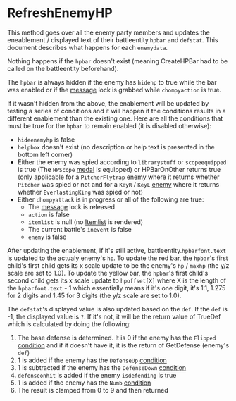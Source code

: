 # RefreshEnemyHP
This method goes over all the enemy party members and updates the eneablement / displayed text of their battleentity.`hpbar` and `defstat`. This document describes what happens for each `enemydata`.

Nothing happens if the `hpbar` doesn't exist (meaning CreateHPBar had to be called on the battleentity beforehand).

The `hpbar` is always hidden if the enemy has `hidehp` to true while the bar was enabled or if the [message](../../SetText/Notable%20states.md#message) lock is grabbed while `chompyaction` is true.

If it wasn't hidden from the above, the enablement will be updated by testing a series of conditions and it will happen if the conditions results in a different enablement than the existing one. Here are all the conditions that must be true for the `hpbar` to remain enabled (it is disabled otherwise):

- `hideenemyhp` is false
- `helpbox` doesn't exist (no description or help text is presented in the bottom left corner)
- Either the enemy was spied according to `librarystuff` or `scopeequipped` is true (The `HPScope` [medal](../../Enums%20and%20IDs/Medal.md) is equipped) or HPBarOnOther returns true (only applicable for a `PitcherFlytrap` [enemy](../../Enums%20and%20IDs/Enemies.md) where it returns whether `Pitcher` was spied or not and for a `KeyR` / `KeyL` [enemy](../../Enums%20and%20IDs/Enemies.md) where it returns whether `EverlastingKing` was spied or not)
- Either `chompyattack` is in progress or all of the following are true:
    - The [message](../../SetText/Notable%20states.md#message) lock is released
    - `action` is false
    - `itemlist` is null (no [Itemlist](../../ItemList/ItemList.md#itemlist) is rendered)
    - The current battle's `inevent` is false
    - `enemy` is false

After updating the enablement, if it's still active, battleentity.`hpbarfont.text` is updated to the actualy enemy's `hp`. To update the red bar, the `hpbar`'s first child's first child gets its x scale update to be the enemy's `hp` / `maxhp` (the y/z scale are set to 1.0). To update the yellow bar, the `hpbar`'s first child's second child gets its x scale update to `hpoffset[X]` where X is the length of the `hpbarfont.text` - 1 which essentially means if it's one digit, it's 1.1, 1.275 for 2 digits and 1.45 for 3 digits (the y/z scale are set to 1.0).

The `defstat`'s displayed value is also updated based on the `def`. If the `def` is -1, the displayed value is `?`. If it's not, it will be the return value of TrueDef which is calculated by doing the following:

1. The base defense is determined. It is 0 if the enemy has the `Flipped` [condition](../Actors%20states/Conditions.md) and if it doesn't have it, it is the return of GetDefense (enemy's `def`)
2. 1 is added if the enemy has the `DefenseUp` [condition](../Actors%20states/Conditions.md)
3. 1 is subtracted if the enemy has the `DefenseDown` [condition](../Actors%20states/Conditions.md)
4. `defenseonhit` is added if the enemy `isdefending` is true 
5. 1 is added if the enemy has the `Numb` [condition](../Actors%20states/Conditions.md)
6. The result is clamped from 0 to 9 and then returned

